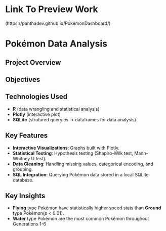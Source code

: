 <h1>Link To Preview Work</h1>
(https://panthadev.github.io/PokemonDashboard/)

# Pokémon Data Analysis


## Project Overview


## Objectives


## Technologies Used

- **R** (data wrangling and statistical analysis)
- **Plotly** (interactive plot)
- **SQLite** (strutured queryies -> dataframes for data analysis)

##  Key Features

- **Interactive Visualizations**: Graphs built with Plotly.
- **Statistical Testing**: Hypothesis testing (Shapiro-Wilk test, Mann-Whitney U test).
- **Data Cleaning**: Handling missing values, categorical encoding, and grouping.
- **SQL Integration**: Querying Pokémon data stored in a local SQLite database.

##  Key Insights

- **Flying** type Pokémon have statistically higher speed  stats than **Ground** type Pokémon(*p* < 0.01).
- **Water** type Pokémon are the most common Pokémon throughout Generations 1-6




